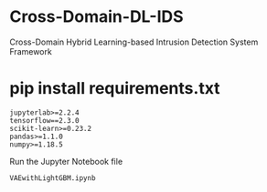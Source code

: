 # Cross-Domain-DL-IDS
Cross-Domain Hybrid Learning-based Intrusion Detection System Framework

# pip install requirements.txt 
    jupyterlab>=2.2.4
    tensorflow==2.3.0
    scikit-learn>=0.23.2
    pandas>=1.1.0
    numpy>=1.18.5

Run the Jupyter Notebook file

    VAEwithLightGBM.ipynb
